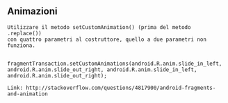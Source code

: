 ## Animazioni
    Utilizzare il metodo setCustomAnimation() (prima del metodo .replace())
    con quattro parametri al costruttore, quello a due parametri non funziona.

        fragmentTransaction.setCustomAnimations(android.R.anim.slide_in_left, android.R.anim.slide_out_right, android.R.anim.slide_in_left, android.R.anim.slide_out_right);

    Link: http://stackoverflow.com/questions/4817900/android-fragments-and-animation